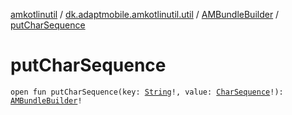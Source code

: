 [amkotlinutil](../../index.md) / [dk.adaptmobile.amkotlinutil.util](../index.md) / [AMBundleBuilder](index.md) / [putCharSequence](put-char-sequence.md)

# putCharSequence

`open fun putCharSequence(key: `[`String`](https://kotlinlang.org/api/latest/jvm/stdlib/kotlin/-string/index.html)`!, value: `[`CharSequence`](https://kotlinlang.org/api/latest/jvm/stdlib/kotlin/-char-sequence/index.html)`!): `[`AMBundleBuilder`](index.md)`!`